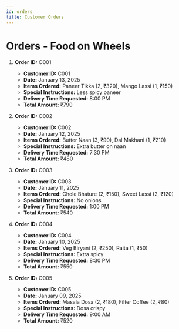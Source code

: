 ```yaml
---
id: orders
title: Customer Orders
---
```


# Orders - Food on Wheels

1. **Order ID:** O001

   - **Customer ID:** C001
   - **Date:** January 13, 2025
   - **Items Ordered:** Paneer Tikka (2, ₹320), Mango Lassi (1, ₹150)
   - **Special Instructions:** Less spicy paneer
   - **Delivery Time Requested:** 8:00 PM
   - **Total Amount:** ₹790

2. **Order ID:** O002

   - **Customer ID:** C002
   - **Date:** January 12, 2025
   - **Items Ordered:** Butter Naan (3, ₹90), Dal Makhani (1, ₹210)
   - **Special Instructions:** Extra butter on naan
   - **Delivery Time Requested:** 7:30 PM
   - **Total Amount:** ₹480

3. **Order ID:** O003

   - **Customer ID:** C003
   - **Date:** January 11, 2025
   - **Items Ordered:** Chole Bhature (2, ₹150), Sweet Lassi (2, ₹120)
   - **Special Instructions:** No onions
   - **Delivery Time Requested:** 1:00 PM
   - **Total Amount:** ₹540

4. **Order ID:** O004

   - **Customer ID:** C004
   - **Date:** January 10, 2025
   - **Items Ordered:** Veg Biryani (2, ₹250), Raita (1, ₹50)
   - **Special Instructions:** Extra spicy
   - **Delivery Time Requested:** 8:30 PM
   - **Total Amount:** ₹550

5. **Order ID:** O005
   - **Customer ID:** C005
   - **Date:** January 09, 2025
   - **Items Ordered:** Masala Dosa (2, ₹180), Filter Coffee (2, ₹80)
   - **Special Instructions:** Dosa crispy
   - **Delivery Time Requested:** 9:00 AM
   - **Total Amount:** ₹520
